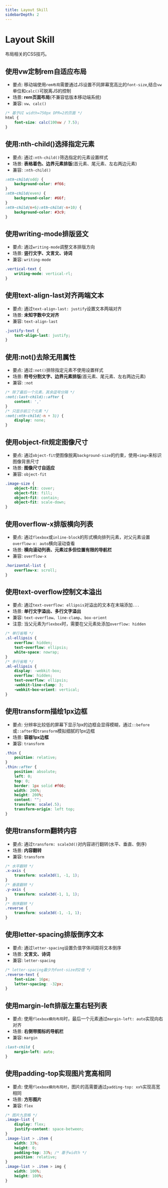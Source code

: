 ```yaml
---
title: Layout Skill
sidebarDepth: 2
---
```


# Layout Skill
布局相关的CSS技巧。

## 使用vw定制rem自适应布局
* 要点: 移动端使用`rem布局`需要通过JS设置不同屏幕宽高比的`font-size`,结合`vw`单位和`calc()`可脱离JS的控制
* 场景: **rem页面布局**(不兼容低版本移动端系统)
* 兼容: `vw`、`calc()`

```css
/* 基于UI width=750px DPR=2的页面 */
html {
    font-size: calc(100vw / 7.5);
}
```

## 使用:nth-child()选择指定元素
* 要点: 通过`:nth-child()`筛选指定的元素设置样式
* 场景: **表格着色、边界元素排版**(首元素、尾元素、左右两边元素)
* 兼容: `:nth-child()`

```css
:nth-child(odd) {
    background-color: #f66;
}
:nth-child(even) {
    background-color: #66f;
}
:nth-child(n+6):nth-child(-n+10) {
    background-color: #3c9;
}
```

## 使用writing-mode排版竖文
* 要点: 通过`writing-mode`调整文本排版方向
* 场景: **竖行文字、文言文、诗词**
* 兼容: `writing-mode`

```css
.vertical-text {
    writing-mode: vertical-rl;
}
```

## 使用text-align-last对齐两端文本
* 要点: 通过`text-align-last: justify`设置文本两端对齐
* 场景: **未知字数中文对齐**
* 兼容: `text-align-last`

```css
.justify-text {
    text-align-last: justify;
}
```

## 使用:not()去除无用属性
* 要点: 通过`:not()`排除指定元素不使用设置样式
* 场景: **符号分割文字、边界元素排版**(首元素、尾元素、左右两边元素)
* 兼容: `:not`

```css
/* 除了最后一个元素，其余逗号分隔 */
:not(:last-child)::after {
    content: ','
}
/* 只显示前三个元素 */
:not(:nth-child(-n + 3)) {
    display: none;
}
```

## 使用object-fit规定图像尺寸
* 要点: 通过`object-fit`使图像脱离`background-size`的约束，使用`<img>`来标识图像背景尺寸
* 场景: **图像尺寸自适应**
* 兼容: `object-fit`

```css
.image-size {
    object-fit: cover;
    object-fit: fill;
    object-fit: contain;
    object-fit: scale-down;
}
```

## 使用overflow-x排版横向列表
* 要点: 通过`flexbox`或`inline-block`的形式横向排列元素，对父元素设置`overflow-x: auto`横向滚动查看
* 场景: **横向滚动列表、元素过多但位置有限的导航栏**
* 兼容: `overflow-x`

```css
.horizontal-list {
    overflow-x: scroll;
}
```

## 使用text-overflow控制文本溢出
* 要点: 通过`text-overflow: ellipsis`对溢出的文本在末端添加`...`
* 场景: **单行文字溢出、多行文字溢出**
* 兼容: `text-overflow`、`line-clamp`、`box-orient`
* 注意: 当父元素为`flexbox`时，需要在父元素处添加`overflow: hidden`

```css
/* 单行省略 */
.sl-ellipsis {
    overflow: hidden;
    text-overflow: ellipsis;
    white-space: nowrap;
}
/* 多行省略 */
.ml-ellipsis {
    display: -webkit-box;
    overflow: hidden;
    text-overflow: ellipsis;
    -webkit-line-clamp: 3;
    -webkit-box-orient: vertical;
}
```

## 使用transform描绘1px边框
* 要点: 分辨率比较低的屏幕下显示1px的边框会显得模糊，通过`::before`或`::after`和`transform`模拟细腻的1px边框
* 场景: **容器1px边框**
* 兼容: `transform`

```css
.thin {
    position: relative;
}
.thin::after {
    position: absolute;
    left: 0;
    top: 0;
    border: 1px solid #f66;
    width: 200%;
    height: 200%;
    content: "";
    transform: scale(.5);
    transform-origin: left top;
}
```

## 使用transform翻转内容
* 要点: 通过`transform: scale3d()`对内容进行翻转(水平、垂直、倒序)
* 场景: **内容翻转**
* 兼容: `transform`

```css
/* 水平翻转 */
.x-axis {
    transform: scale3d(1, -1, 1);
}
/* 垂直翻转 */
.y-axis {
    transform: scale3d(-1, 1, 1);
}
/* 倒序翻转 */
.reverse {
    transform: scale3d(-1, -1, 1);
}
```

## 使用letter-spacing排版倒序文本
* 要点: 通过`letter-spacing`设置负值字体间距将文本倒序
* 场景: **文言文、诗词**
* 兼容: `letter-spacing`

```css
/* letter-spacing最少为font-size的2倍 */
.reverse-text {
    font-size: 16px;
    letter-spacing: -32px;
}
```

## 使用margin-left排版左重右轻列表
* 要点: 使用`flexbox横向布局`时，最后一个元素通过`margin-left: auto`实现向右对齐
* 场景: **右侧带图标的导航栏**
* 兼容: `margin`

```css
:last-child {
    margin-left: auto;
}
```

## 使用padding-top实现图片宽高相同
* 要点: 使用`flexbox横向布局时`，图片的高需要通过`padding-top: xx%`实现高宽相同
* 场景: **方形图片**
* 兼容: `flex`

```css
/* 图片九宫格 */
.image-list {
    display: flex;
    justify-content: space-between;
}
.image-list > .item {
    width: 33%;
    height: 0;
    padding-top: 33%; /* 基于width */
    position: relative;
}
.image-list > .item > img {
    width: 100%;
    height: 100%;
}
```